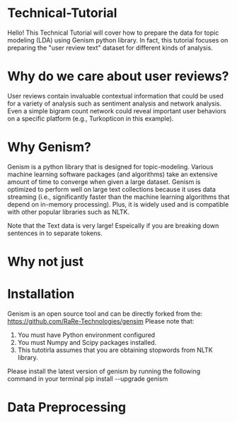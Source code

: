 # Technical-Tutorial
Hello! This Technical Tutorial will cover how to prepare the data for topic modeling (LDA) using Genism python library.
In fact, this tutorial focuses on preparing the "user review text" dataset for different kinds of analysis.

# Why do we care about user reviews?
User reviews contain invaluable contextual information that could be used for a variety of analysis such as sentiment analysis and network analysis. 
Even a simple bigram count network could reveal important user behaviors on a specific platform (e.g., Turkopticon in this example).

# Why Genism?
Genism is a python library that is designed for topic-modeling. 
Various machine learning software packages (and algorithms) take an extensive amount of time to converge when given a large dataset. Genism is optimized to perform well on large text collections because it uses data streaming (i.e., significantly faster than the machine learning algorithms that depend on in-memory processing).
Plus, it is widely used and is compatible with other popular libraries such as NLTK.

Note that the Text data is very large! Espeically if you are breaking down sentences in to separate tokens. 

# Why not just 

# Installation
Genism is an open source tool and can be directly forked from the:
https://github.com/RaRe-Technologies/gensim
Please note that:
1) You must have Python environment configured
2) You must Numpy and Scipy packages installed.
3) This tutotirla assumes that you are obtaining stopwords from NLTK library. 

Please install the latest version of genism by running the following command in your terminal
pip install --upgrade genism


# Data Preprocessing

